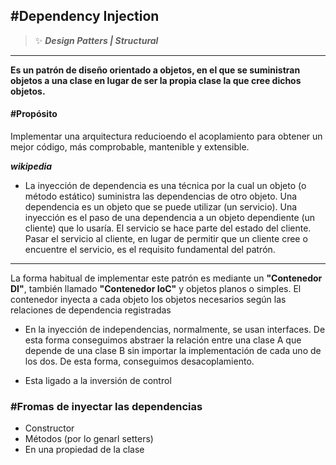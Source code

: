 ## \#Dependency Injection
>:sparkles: ***Design Patters | Structural***
---
**Es un patrón de diseño orientado a objetos, en el que se suministran objetos a una clase en lugar de ser la propia clase la que cree dichos objetos.**

#### \#Propósito
Implementar una arquitectura reducioendo el acoplamiento para obtener un mejor código, más comprobable, mantenible y extensible.

***wikipedia***
- La inyección de dependencia es una técnica por la cual un objeto (o método estático) suministra las dependencias de otro objeto. Una dependencia es un objeto que se puede utilizar (un servicio). Una inyección es el paso de una dependencia a un objeto dependiente (un cliente) que lo usaría. El servicio se hace parte del estado del cliente. Pasar el servicio al cliente, en lugar de permitir que un cliente cree o encuentre el servicio, es el requisito fundamental del patrón.

---

La forma habitual de implementar este patrón es mediante un **"Contenedor DI"**, también llamado **"Contenedor IoC"** y objetos planos o simples. El contenedor inyecta a cada objeto los objetos necesarios según las relaciones de dependencia registradas

- En la inyección de independencias, normalmente, se usan interfaces. De esta forma conseguimos abstraer la relación entre una clase A que depende de una clase B sin importar la implementación de cada uno de los dos. De esta forma, conseguimos desacoplamiento.

- Esta ligado a la inversión de control 

### \#Fromas de inyectar las dependencias
- Constructor
- Métodos (por lo genarl setters)
- En una propiedad de la clase


